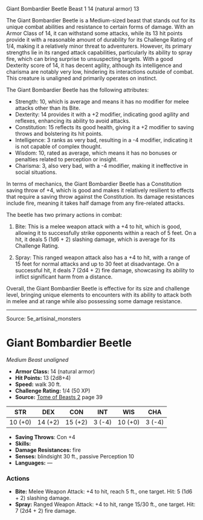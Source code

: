<MonsterName/>Giant Bombardier Beetle</MonsterName>
<CreatureType/>Beast</CreatureType>
<CR/>1</CR>
<AC/>14 (natural armor)</AC>
<HP/>13</HP>
<summary>The Giant Bombardier Beetle is a Medium-sized beast that stands out for its unique combat abilities and resistance to certain forms of damage. With an Armor Class of 14, it can withstand some attacks, while its 13 hit points provide it with a reasonable amount of durability for its Challenge Rating of 1/4, making it a relatively minor threat to adventurers. However, its primary strengths lie in its ranged attack capabilities, particularly its ability to spray fire, which can bring surprise to unsuspecting targets. With a good Dexterity score of 14, it has decent agility, although its intelligence and charisma are notably very low, hindering its interactions outside of combat. This creature is unaligned and primarily operates on instinct.</summary>

<detail>

The Giant Bombardier Beetle has the following attributes: 

- Strength: 10, which is average and means it has no modifier for melee attacks other than its Bite.
- Dexterity: 14 provides it with a +2 modifier, indicating good agility and reflexes, enhancing its ability to avoid attacks.
- Constitution: 15 reflects its good health, giving it a +2 modifier to saving throws and bolstering its hit points.
- Intelligence: 3 ranks as very bad, resulting in a -4 modifier, indicating it is not capable of complex thought.
- Wisdom: 10, rated as average, which means it has no bonuses or penalties related to perception or insight.
- Charisma: 3, also very bad, with a -4 modifier, making it ineffective in social situations.

In terms of mechanics, the Giant Bombardier Beetle has a Constitution saving throw of +4, which is good and makes it relatively resilient to effects that require a saving throw against the Constitution. Its damage resistances include fire, meaning it takes half damage from any fire-related attacks.

The beetle has two primary actions in combat:

1. Bite: This is a melee weapon attack with a +4 to hit, which is good, allowing it to successfully strike opponents within a reach of 5 feet. On a hit, it deals 5 (1d6 + 2) slashing damage, which is average for its Challenge Rating.

2. Spray: This ranged weapon attack also has a +4 to hit, with a range of 15 feet for normal attacks and up to 30 feet at disadvantage. On a successful hit, it deals 7 (2d4 + 2) fire damage, showcasing its ability to inflict significant harm from a distance.

Overall, the Giant Bombardier Beetle is effective for its size and challenge level, bringing unique elements to encounters with its ability to attack both in melee and at range while also possessing some damage resistance.</detail>



---

Source: 5e_artisinal_monsters

# Giant Bombardier Beetle

*Medium* *Beast* *unaligned*

- **Armor Class:** 14 (natural armor)
- **Hit Points:** 13 (2d8+4)
- **Speed:** walk 30 ft.
- **Challenge Rating:** 1/4 (50 XP)
- **Source:** [Tome of Beasts 2](https://koboldpress.com/kpstore/product/tome-of-beasts-2-for-5th-edition) page 39

| STR | DEX | CON | INT | WIS | CHA |
| --- | --- | --- | --- | --- | --- |
| 10 (+0) | 14 (+2) | 15 (+2) | 3 (-4) | 10 (+0) | 3 (-4) |

- **Saving Throws**: Con +4
- **Skills:** 
- **Damage Resistances:** fire
- **Senses:** blindsight 30 ft., passive Perception 10
- **Languages:** —

### Actions

- **Bite:** Melee Weapon Attack: +4 to hit, reach 5 ft., one target. Hit: 5 (1d6 + 2) slashing damage.
- **Spray:** Ranged Weapon Attack: +4 to hit, range 15/30 ft., one target. Hit: 7 (2d4 + 2) fire damage.




